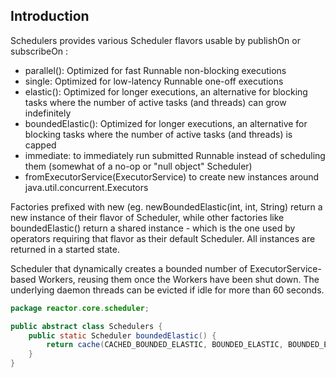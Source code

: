 
## Introduction


Schedulers provides various Scheduler flavors usable by publishOn or subscribeOn :

- parallel(): Optimized for fast Runnable non-blocking executions
- single: Optimized for low-latency Runnable one-off executions
- elastic(): Optimized for longer executions, an alternative for blocking tasks where the number of active tasks (and threads) can grow indefinitely
- boundedElastic(): Optimized for longer executions, an alternative for blocking tasks where the number of active tasks (and threads) is capped
- immediate: to immediately run submitted Runnable instead of scheduling them (somewhat of a no-op or "null object" Scheduler)
- fromExecutorService(ExecutorService) to create new instances around java.util.concurrent.Executors

Factories prefixed with new (eg. newBoundedElastic(int, int, String) return a new instance of their flavor of Scheduler, while other factories like boundedElastic() return a shared instance - which is the one used by operators requiring that flavor as their default Scheduler. All instances are returned in a started state.


Scheduler that dynamically creates a bounded number of ExecutorService-based Workers, reusing them once the Workers have been shut down. 
The underlying daemon threads can be evicted if idle for more than 60 seconds.
```java
package reactor.core.scheduler;

public abstract class Schedulers {
    public static Scheduler boundedElastic() {
        return cache(CACHED_BOUNDED_ELASTIC, BOUNDED_ELASTIC, BOUNDED_ELASTIC_SUPPLIER);
    }
}
```
